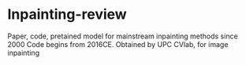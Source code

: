 # Inpainting-review
Paper, code, pretained model for mainstream inpainting methods since 2000
Code begins from 2016CE.
Obtained by UPC CVlab, for image inpainting
